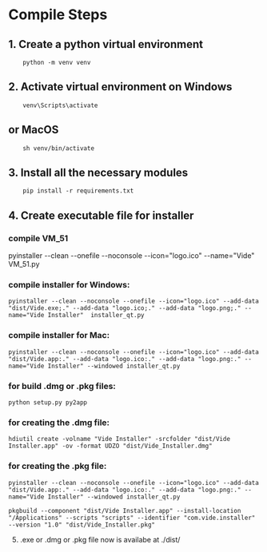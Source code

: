 # Compile Steps

## 1. Create a python virtual environment
```
    python -m venv venv
```    

## 2.  Activate virtual environment on Windows 
```
    venv\Scripts\activate
```
## or MacOS
```
    sh venv/bin/activate
```

## 3. Install all the necessary modules 
```
    pip install -r requirements.txt
```   

## 4. Create executable file for installer

### compile VM_51 
pyinstaller --clean --onefile --noconsole --icon="logo.ico" --name="Vide" VM_51.py

### compile installer for Windows:
```
pyinstaller --clean --noconsole --onefile --icon="logo.ico" --add-data "dist/Vide.exe;." --add-data "logo.ico;." --add-data "logo.png;." --name="Vide Installer"  installer_qt.py
```

### compile installer for Mac:
```
pyinstaller --clean --noconsole --onefile --icon="logo.ico" --add-data "dist/Vide.app:." --add-data "logo.ico:." --add-data "logo.png:." --name="Vide Installer" --windowed installer_qt.py
```

### for build .dmg or .pkg files:
```
python setup.py py2app
```

### for creating the .dmg file:
```
hdiutil create -volname "Vide Installer" -srcfolder "dist/Vide Installer.app" -ov -format UDZO "dist/Vide_Installer.dmg"
```

### for creating the .pkg file:
```
pyinstaller --clean --noconsole --onefile --icon="logo.ico" --add-data "dist/Vide.app:." --add-data "logo.ico:." --add-data "logo.png:." --name="Vide Installer" --windowed installer_qt.py

pkgbuild --component "dist/Vide Installer.app" --install-location "/Applications" --scripts "scripts" --identifier "com.vide.installer" --version "1.0" "dist/Vide_Installer.pkg"
```

5.  .exe or .dmg or .pkg file now is availabe at ./dist/
